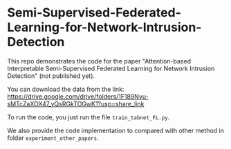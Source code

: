 # Semi-Supervised-Federated-Learning-for-Network-Intrusion-Detection

This repo demonstrates the code for the paper "Attention-based Interpretable Semi-Supervised Federated Learning for Network Intrusion Detection" (not published yet).

You can download the data from the link: https://drive.google.com/drive/folders/1F189Nyu-sMTcZaXOX47_yQsRGkTOGwK1?usp=share_link

To run the code, you just run the file `train_tabnet_FL.py`. 

We also provide the code implementation to compared with other method in folder `experiment_other_papers`.
